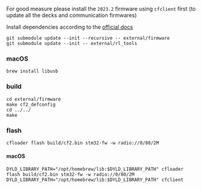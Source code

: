 For good measure please install the `2023.2` firmware using `cfclient` first (to update all the decks and communication firmwares)

Install dependencies according to the [official docs](https://www.bitcraze.io/documentation/repository/crazyflie-firmware/master/building-and-flashing/build/)

```
git submodule update --init --recursive -- external/firmware
git submodule update --init -- external/rl_tools
```

### macOS

```
brew install libusb
```


### build
```
cd external/firmware
make cf2_defconfig
cd ../../
make
```

### flash
```
cfloader flash build/cf2.bin stm32-fw -w radio://0/80/2M
```
#### macOS
```
DYLD_LIBRARY_PATH="/opt/homebrew/lib:$DYLD_LIBRARY_PATH" cfloader flash build/cf2.bin stm32-fw -w radio://0/80/2M
DYLD_LIBRARY_PATH="/opt/homebrew/lib:$DYLD_LIBRARY_PATH" cfclient
```